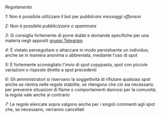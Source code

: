 *Regolamento*

*1:* Non è possibile utilizzare il bot per *pubblicare messaggi offensivi*

*2:* Non è possibile *pubblicizzare o spammare*

*3:* Si consiglia fortemente di porre dubbi e domande specifiche per una materia negli appositi [gruppi Telegram](https://telegram\.unictdev\.org)

*4:* È vietato perseguitare o attaccare in modo persistsente un individuo, anche se in maniera anonima o abbreviata, mediante l'uso di spot

*5:* È fortemente sconsigliato l'invio di spot copypasta, spot con piccole variazioni o risposte dirette a spot precedenti

*6:* Gli amministratori si riservano la soggettività di rifiutare qualsiasi spot anche se rientra nelle regole stabilite, se ritengono che ciò sia necessario per prevenire situazioni di flame o comportamenti dannosi per la comunità; la regola vale anche al contrario

*7:* Le regole elencate sopra valgono anche per i singoli commenti agli spot che, se necessario, verranno cancellati

